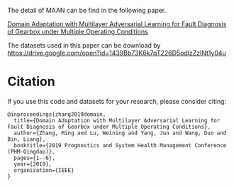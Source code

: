 The detail of MAAN can be find in the following paper.

[Domain Adaptation with Multilayer Adversarial Learning for Fault Diagnosis of Gearbox under Multiple Operating Conditions](https://ieeexplore.ieee.org/abstract/document/8943056)

The datasets used in this paper can be download by 
https://drive.google.com/open?id=1439Bb73K6k7qT226D5odlzZzlNt1y04u

# Citation

If you use this code and datasets for your research, please consider citing:

```
@inproceedings{zhang2019domain,
  title={Domain Adaptation with Multilayer Adversarial Learning for Fault Diagnosis of Gearbox under Multiple Operating Conditions},
  author={Zhang, Ming and Lu, Weining and Yang, Jun and Wang, Duo and Bin, Liang},
  booktitle={2019 Prognostics and System Health Management Conference (PHM-Qingdao)},
  pages={1--6},
  year={2019},
  organization={IEEE}
}
```
